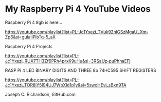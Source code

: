 # My Raspberry Pi 4 YouTube Videos

Raspberry Pi 4 8gb is here...

https://youtube.com/playlist?list=PL-Jc1Yxezi_TVuk92hlGSzMgaULXm-Zp6&si=gulaIiPIbTq-5_aX

Raspberry Pi 4 Projects

https://youtube.com/playlist?list=PL-Jc1Yxezi_RUX7TH3Zf6PRh4prxK9uHu&si=3RSaUz-puPhhaEFj

RASP Pi 4 LED BINARY DIGITS AND THREE 8b  74HC595 SHIFT REGISTERS

https://youtube.com/playlist?list=PL-Jc1Yxezi_TOR8jY5l94UJ7WbXld1p1y&si=5swoHEvi_sBxn9TA

Joseph C. Richardson, GitHub.com

